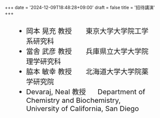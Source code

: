 +++
date = '2024-12-09T18:48:28+09:00'
draft = false
title = '招待講演'
+++

<div style="font-size: 22px; margin: 30px">
<ul>
<li>岡本 晃充 教授　　東京大学大学院工学系研究科</li>
<li>當舎 武彦 教授　　兵庫県立大学大学院理学研究科</li>
<li>脇本 敏幸 教授　　北海道大学大学院薬学研究院</li>
<li>Devaraj, Neal 教授 &nbsp;&nbsp;&nbsp;&nbsp; Department of Chemistry and Biochemistry, University of California, San Diego</li>
</ul>
</div>

<script>
document.querySelectorAll('.dropdown').forEach(el => {
    if (el.querySelector('a').innerHTML.trim() === "招待講演") {
        el.classList.add("active");
    }
});
</script>